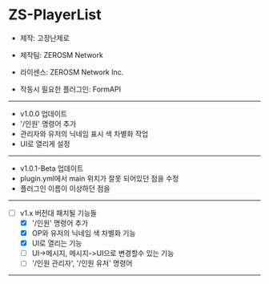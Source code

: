 # ZS-PlayerList
- 제작: 고장난제로
- 제작팀: ZEROSM Network
- 라이센스: ZEROSM Network Inc.

- 작동시 필요한 플러그인: FormAPI

----------------------------

 - v1.0.0 업데이트
  - '/인원' 명령어 추가
  - 관리자와 유저의 닉네임 표시 색 차별화 작업
  - UI로 열리게 설정
  
----------------------------

 - v1.0.1-Beta 업데이트
  - plugin.yml에서 main 위치가 잘못 되어있던 점을 수정
  - 플러그인 이름이 이상하던 점을 
 
----------------------------
 
 - [ ] v1.x 버전대 패치될 기능들
    - [x] '/인원' 명령어 추가
    - [x] OP와 유저의 닉네임 색 차별화 기능
    - [x] UI로 열리는 기능
    - [ ] UI->메시지, 메시지->UI으로 변경할수 있는 기능
    - [ ] '/인원 관리자', '/인원 유저' 명령어 
 
 ----------------------------------
